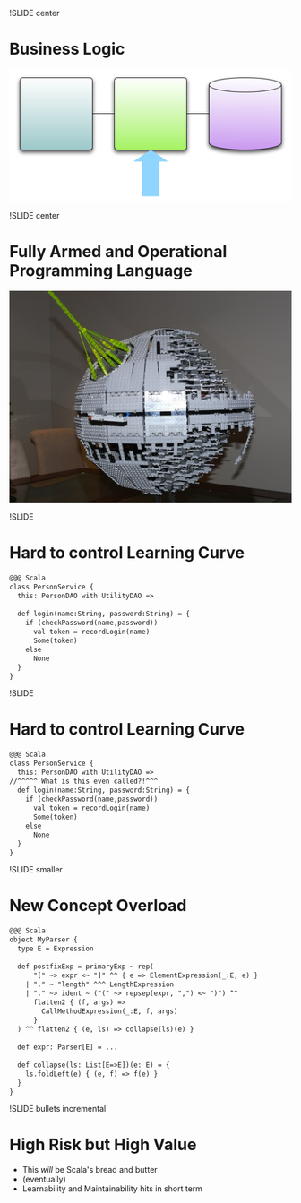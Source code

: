 !SLIDE center
# Business Logic
![Service Focus](service_focus.png)

!SLIDE center
# Fully Armed and Operational Programming Language
![Fully Armed](death_star.jpg "http://www.flickr.com/photos/flying_cloud/2667225198/")

!SLIDE 
# Hard to control Learning Curve

    @@@ Scala
    class PersonService {
      this: PersonDAO with UtilityDAO => 

      def login(name:String, password:String) = {
        if (checkPassword(name,password)) 
          val token = recordLogin(name)
          Some(token)
        else
          None
      }
    }

!SLIDE 
# Hard to control Learning Curve

    @@@ Scala
    class PersonService {
      this: PersonDAO with UtilityDAO => 
    //^^^^^ What is this even called?!^^^
      def login(name:String, password:String) = {
        if (checkPassword(name,password)) 
          val token = recordLogin(name)
          Some(token)
        else
          None
      }
    }

!SLIDE smaller
# New Concept Overload

    @@@ Scala
    object MyParser {
      type E = Expression

      def postfixExp = primaryExp ~ rep(
          "[" ~> expr <~ "]" ^^ { e => ElementExpression(_:E, e) }
        | "." ~ "length" ^^^ LengthExpression
        | "." ~> ident ~ ("(" ~> repsep(expr, ",") <~ ")") ^^ 
          flatten2 { (f, args) =>
            CallMethodExpression(_:E, f, args)
          }
      ) ^^ flatten2 { (e, ls) => collapse(ls)(e) }

      def expr: Parser[E] = ...

      def collapse(ls: List[E=>E])(e: E) = {
        ls.foldLeft(e) { (e, f) => f(e) }
      }
    }

!SLIDE bullets incremental
# High Risk but High Value
* This _will_ be Scala's bread and butter
* (eventually)
* Learnability and Maintainability hits in short term

